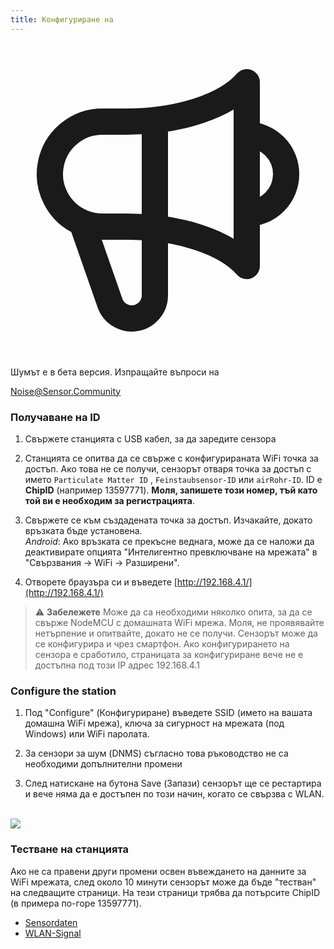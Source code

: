 ```yaml
---
title: Конфигуриране на
---
```


  <div class="max-w-screen-xl mx-auto pt-5">
      <div class="p-2 rounded-lg bg-indigo-100 shadow-lg sm:p-3">
      <div class="flex items-center">
            <span class="p-2 rounded-lg bg-indigo-500">
              <svg class="h-8 w-8 text-white" fill="none" viewBox="0 0 24 24" stroke="currentColor">
                <path stroke-linecap="round" stroke-linejoin="round" stroke-width="2" d="M11 5.882V19.24a1.76 1.76 0 01-3.417.592l-2.147-6.15M18 13a3 3 0 100-6M5.436 13.683A4.001 4.001 0 017 6h1.832c4.1 0 7.625-1.234 9.168-3v14c-1.543-1.766-5.067-3-9.168-3H7a3.988 3.988 0 01-1.564-.317z" />
              </svg>
            </span>
        <div class="flex flex-wrap">
          <div class="flex-wrap flex">
            <p class="pt-1 text-indigo-700 font-medium">
                Шумът е в бета версия. Изпращайте въпроси на</p>
          <a href="mailto:Noise@Sensor.Community" class="ml-1 font-medium underline text-white hover:text-yellow-600">
                  Noise@Sensor.Community</a>
          </div>
           </div>
      </div>
    </div>

### Получаване на ID
1. Свържете станцията с USB кабел, за да заредите сензора

2. Станцията се опитва да се свърже с конфигурираната WiFi точка за достъп. Ако това не се получи, сензорът отваря точка за достъп с името `Particulate Matter ID` , `Feinstaubsensor-ID` или `airRohr-ID`. ID е **ChipID** (например 13597771). **Моля, запишете този номер, тъй като той ви е необходим за регистрацията**.

3. Свържете се към създадената точка за достъп. Изчакайте, докато връзката бъде установена.<br>*Android*: Ако връзката се прекъсне веднага, може да се наложи да деактивирате опцията "Интелигентно превключване на мрежата" в "Свързвания -> WiFi -> Разширени".

4. Отворете браузъра си и въведете [http://192.168.4.1/](http://192.168.4.1/)

> ⚠️ **Забележете** Може да са необходими няколко опита, за да се свърже NodeMCU с домашната WiFi мрежа. Моля, не проявявайте нетърпение и опитвайте, докато не се получи. Сензорът може да се конфигурира и чрез смартфон. Ако конфигурирането на сензора е сработило, страницата за конфигуриране вече не е достъпна под този IP адрес 192.168.4.1

### Configure the station
1. Под "Configure" (Конфигуриране) въведете SSID (името на вашата домашна WiFi мрежа), ключа за сигурност на мрежата (под Windows) или WiFi паролата.

2. За сензори за шум (DNMS) съгласно това ръководство не са необходими допълнителни промени

3. След натискане на бутона Save (Запази) сензорът ще се рестартира и вече няма да е достъпен по този начин, когато се свързва с WLAN.

<br>

<img src="../docs/airrohr_config_initial.jpg" loading="lazy"/>
<br>

### Тестване на станцията
Ако не са правени други промени освен въвеждането на данните за WiFi мрежата, след около 10 минути сензорът може да бъде "тестван" на следващите страници. На тези страници трябва да потърсите ChipID (в примера по-горе 13597771).

* [Sensordaten](www.madavi.de/sensor/graph.php)
* [WLAN-Signal](www.madavi.de/sensor/signal.php)

